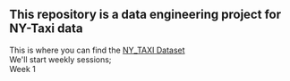## This repository is a data engineering project for NY-Taxi data
This is where you can find the [NY_TAXI Dataset](https://www1.nyc.gov/site/tlc/about/tlc-trip-record-data.page) </br>
We'll start weekly sessions;
</br>
Week 1
